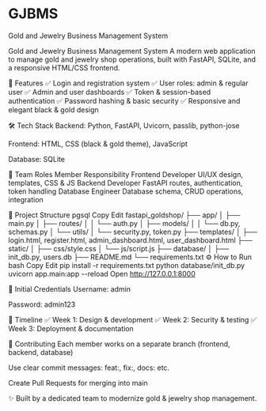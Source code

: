 # GJBMS
Gold and Jewelry Business Management System

 Gold and Jewelry Business Management System
A modern web application to manage gold and jewelry shop operations, built with FastAPI, SQLite, and a responsive HTML/CSS frontend.

🚀 Features
✅ Login and registration system
✅ User roles: admin & regular user
✅ Admin and user dashboards
✅ Token & session-based authentication
✅ Password hashing & basic security
✅ Responsive and elegant black & gold design

🛠 Tech Stack
Backend: Python, FastAPI, Uvicorn, passlib, python-jose

Frontend: HTML, CSS (black & gold theme), JavaScript

Database: SQLite

👥 Team Roles
Member	Responsibility
Frontend Developer	UI/UX design, templates, CSS & JS
Backend Developer	FastAPI routes, authentication, token handling
Database Engineer	Database schema, CRUD operations, integration

📂 Project Structure
pgsql
Copy
Edit
fastapi_goldshop/
├── app/
│   ├── main.py
│   ├── routes/
│   │   └── auth.py
│   ├── models/
│   │   └── db.py, schemas.py
│   └── utils/
│       └── security.py, token.py
├── templates/
│   ├── login.html, register.html, admin_dashboard.html, user_dashboard.html
├── static/
│   ├── css/style.css
│   └── js/script.js
├── database/
│   ├── init_db.py, users.db
├── README.md
└── requirements.txt
⚙ How to Run
bash
Copy
Edit
pip install -r requirements.txt
python database/init_db.py
uvicorn app.main:app --reload
Open http://127.0.0.1:8000

📌 Initial Credentials
Username: admin

Password: admin123

📅 Timeline
✅ Week 1: Design & development
✅ Week 2: Security & testing
✅ Week 3: Deployment & documentation

🤝 Contributing
Each member works on a separate branch (frontend, backend, database)

Use clear commit messages: feat:, fix:, docs: etc.

Create Pull Requests for merging into main

✨ Built by a dedicated team to modernize gold & jewelry shop management.

